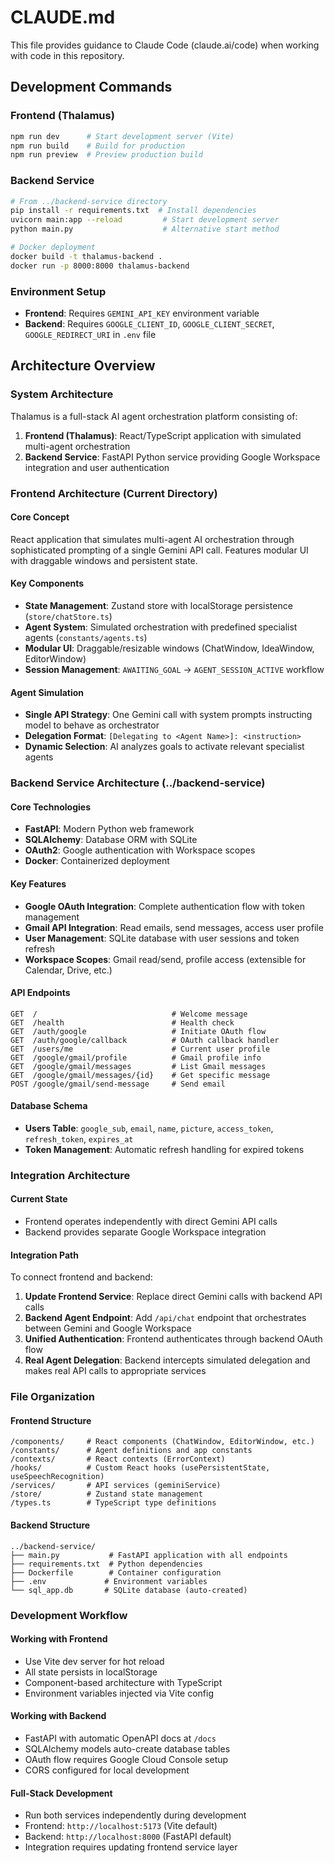 # CLAUDE.md

This file provides guidance to Claude Code (claude.ai/code) when working with code in this repository.

## Development Commands

### Frontend (Thalamus)
```bash
npm run dev      # Start development server (Vite)
npm run build    # Build for production
npm run preview  # Preview production build
```

### Backend Service
```bash
# From ../backend-service directory
pip install -r requirements.txt  # Install dependencies
uvicorn main:app --reload         # Start development server
python main.py                    # Alternative start method

# Docker deployment
docker build -t thalamus-backend .
docker run -p 8000:8000 thalamus-backend
```

### Environment Setup
- **Frontend**: Requires `GEMINI_API_KEY` environment variable
- **Backend**: Requires `GOOGLE_CLIENT_ID`, `GOOGLE_CLIENT_SECRET`, `GOOGLE_REDIRECT_URI` in `.env` file

## Architecture Overview

### System Architecture
Thalamus is a full-stack AI agent orchestration platform consisting of:

1. **Frontend (Thalamus)**: React/TypeScript application with simulated multi-agent orchestration
2. **Backend Service**: FastAPI Python service providing Google Workspace integration and user authentication

### Frontend Architecture (Current Directory)

#### Core Concept
React application that simulates multi-agent AI orchestration through sophisticated prompting of a single Gemini API call. Features modular UI with draggable windows and persistent state.

#### Key Components
- **State Management**: Zustand store with localStorage persistence (`store/chatStore.ts`)
- **Agent System**: Simulated orchestration with predefined specialist agents (`constants/agents.ts`)
- **Modular UI**: Draggable/resizable windows (ChatWindow, IdeaWindow, EditorWindow)
- **Session Management**: `AWAITING_GOAL` → `AGENT_SESSION_ACTIVE` workflow

#### Agent Simulation
- **Single API Strategy**: One Gemini call with system prompts instructing model to behave as orchestrator
- **Delegation Format**: `[Delegating to <Agent Name>]: <instruction>`
- **Dynamic Selection**: AI analyzes goals to activate relevant specialist agents

### Backend Service Architecture (../backend-service)

#### Core Technologies
- **FastAPI**: Modern Python web framework
- **SQLAlchemy**: Database ORM with SQLite
- **OAuth2**: Google authentication with Workspace scopes
- **Docker**: Containerized deployment

#### Key Features
- **Google OAuth Integration**: Complete authentication flow with token management
- **Gmail API Integration**: Read emails, send messages, access user profile
- **User Management**: SQLite database with user sessions and token refresh
- **Workspace Scopes**: Gmail read/send, profile access (extensible for Calendar, Drive, etc.)

#### API Endpoints
```
GET  /                              # Welcome message
GET  /health                        # Health check
GET  /auth/google                   # Initiate OAuth flow
GET  /auth/google/callback          # OAuth callback handler
GET  /users/me                      # Current user profile
GET  /google/gmail/profile          # Gmail profile info
GET  /google/gmail/messages         # List Gmail messages
GET  /google/gmail/messages/{id}    # Get specific message
POST /google/gmail/send-message     # Send email
```

#### Database Schema
- **Users Table**: `google_sub`, `email`, `name`, `picture`, `access_token`, `refresh_token`, `expires_at`
- **Token Management**: Automatic refresh handling for expired tokens

### Integration Architecture

#### Current State
- Frontend operates independently with direct Gemini API calls
- Backend provides separate Google Workspace integration

#### Integration Path
To connect frontend and backend:
1. **Update Frontend Service**: Replace direct Gemini calls with backend API calls
2. **Backend Agent Endpoint**: Add `/api/chat` endpoint that orchestrates between Gemini and Google Workspace
3. **Unified Authentication**: Frontend authenticates through backend OAuth flow
4. **Real Agent Delegation**: Backend intercepts simulated delegation and makes real API calls to appropriate services

### File Organization

#### Frontend Structure
```
/components/     # React components (ChatWindow, EditorWindow, etc.)
/constants/      # Agent definitions and app constants
/contexts/       # React contexts (ErrorContext)
/hooks/          # Custom React hooks (usePersistentState, useSpeechRecognition)
/services/       # API services (geminiService)
/store/          # Zustand state management
/types.ts        # TypeScript type definitions
```

#### Backend Structure
```
../backend-service/
├── main.py           # FastAPI application with all endpoints
├── requirements.txt  # Python dependencies
├── Dockerfile        # Container configuration
├── .env             # Environment variables
└── sql_app.db       # SQLite database (auto-created)
```

### Development Workflow

#### Working with Frontend
- Use Vite dev server for hot reload
- All state persists in localStorage
- Component-based architecture with TypeScript
- Environment variables injected via Vite config

#### Working with Backend
- FastAPI with automatic OpenAPI docs at `/docs`
- SQLAlchemy models auto-create database tables
- OAuth flow requires Google Cloud Console setup
- CORS configured for local development

#### Full-Stack Development
- Run both services independently during development
- Frontend: `http://localhost:5173` (Vite default)
- Backend: `http://localhost:8000` (FastAPI default)
- Integration requires updating frontend service layer